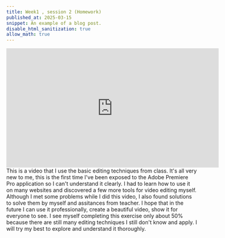 ```yaml
---
title: Week1 , session 2 (Homework)
published_at: 2025-03-15
snippet: An example of a blog post.
disable_html_sanitization: true
allow_math: true
---
```

<iframe width="560" height="315" src="https://www.youtube.com/embed/BexTzufKN5s?si=0Dr7lofdoAhFeMXm" title="YouTube video player" frameborder="0" allow="accelerometer; autoplay; clipboard-write; encrypted-media; gyroscope; picture-in-picture; web-share" referrerpolicy="strict-origin-when-cross-origin" allowfullscreen></iframe>
This is a video that I use the basic editing techniques from class. It's all very new to me, this is the first time I've been exposed to the Adobe Premiere Pro application so I can't understand it clearly. I had to learn how to use it on many websites and discovered a few more tools for video editing myself. Although I met some problems while I did this video, I also found solutions to solve them by myself and assitances from teacher. I hope that in the future I can use it professionally, create a beautiful video, show it for everyone to see. I see myself completing this exercise only about 50% because there are still many editing techniques I still don't know and apply. I will try my best to explore and understand it thoroughly. 